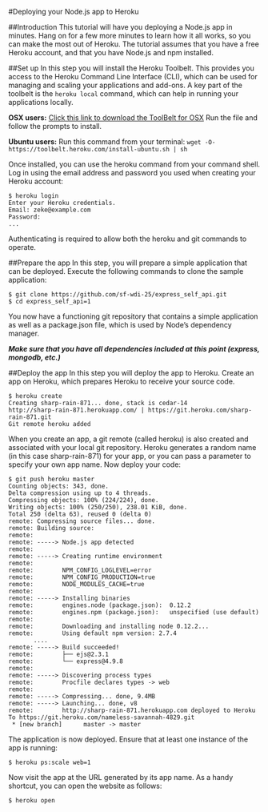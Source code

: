 #Deploying your Node.js app to Heroku

##Introduction
This tutorial will have you deploying a Node.js app in minutes.
Hang on for a few more minutes to learn how it all works, so you can make the most out of Heroku.
The tutorial assumes that you have a free Heroku account, and that you have Node.js and npm installed.

##Set up
In this step you will install the Heroku Toolbelt. This provides you access to the Heroku Command Line Interface (CLI), which can be used for managing and scaling your applications and add-ons. A key part of the toolbelt is the `heroku local` command, which can help in running your applications locally.

**OSX users:**
<a href="https://toolbelt.heroku.com/download/osx">Click this link to download the ToolBelt for OSX</a>  Run the file and follow the prompts to install.

**Ubuntu users:** Run this command from your terminal:
`wget -O- https://toolbelt.heroku.com/install-ubuntu.sh | sh`

Once installed, you can use the heroku command from your command shell.
Log in using the email address and password you used when creating your Heroku account:

```
$ heroku login
Enter your Heroku credentials.
Email: zeke@example.com
Password:
...
```

Authenticating is required to allow both the heroku and git commands to operate.

##Prepare the app
In this step, you will prepare a simple application that can be deployed.
Execute the following commands to clone the sample application:

```
$ git clone https://github.com/sf-wdi-25/express_self_api.git
$ cd express_self_api=1
```

You now have a functioning git repository that contains a simple application as well as a package.json file, which is used by Node’s dependency manager.  

***Make sure that you have all dependencies included at this point (express, mongodb, etc.)***

##Deploy the app
In this step you will deploy the app to Heroku.
Create an app on Heroku, which prepares Heroku to receive your source code.

```
$ heroku create
Creating sharp-rain-871... done, stack is cedar-14
http://sharp-rain-871.herokuapp.com/ | https://git.heroku.com/sharp-rain-871.git
Git remote heroku added
```

When you create an app, a git remote (called heroku) is also created and associated with your local git repository.
Heroku generates a random name (in this case sharp-rain-871) for your app, or you can pass a parameter to specify your own app name.
Now deploy your code:

```
$ git push heroku master
Counting objects: 343, done.
Delta compression using up to 4 threads.
Compressing objects: 100% (224/224), done.
Writing objects: 100% (250/250), 238.01 KiB, done.
Total 250 (delta 63), reused 0 (delta 0)
remote: Compressing source files... done.
remote: Building source:
remote:
remote: -----> Node.js app detected
remote:
remote: -----> Creating runtime environment
remote:
remote:        NPM_CONFIG_LOGLEVEL=error
remote:        NPM_CONFIG_PRODUCTION=true
remote:        NODE_MODULES_CACHE=true
remote:
remote: -----> Installing binaries
remote:        engines.node (package.json):  0.12.2
remote:        engines.npm (package.json):   unspecified (use default)
remote:
remote:        Downloading and installing node 0.12.2...
remote:        Using default npm version: 2.7.4
       ....
remote: -----> Build succeeded!
remote:        ├── ejs@2.3.1
remote:        └── express@4.9.8
remote:
remote: -----> Discovering process types
remote:        Procfile declares types -> web
remote:
remote: -----> Compressing... done, 9.4MB
remote: -----> Launching... done, v8
remote:        http://sharp-rain-871.herokuapp.com deployed to Heroku
To https://git.heroku.com/nameless-savannah-4829.git
 * [new branch]      master -> master
```

The application is now deployed. Ensure that at least one instance of the app is running:

```
$ heroku ps:scale web=1
```

Now visit the app at the URL generated by its app name. As a handy shortcut, you can open the website as follows:

```
$ heroku open
```
